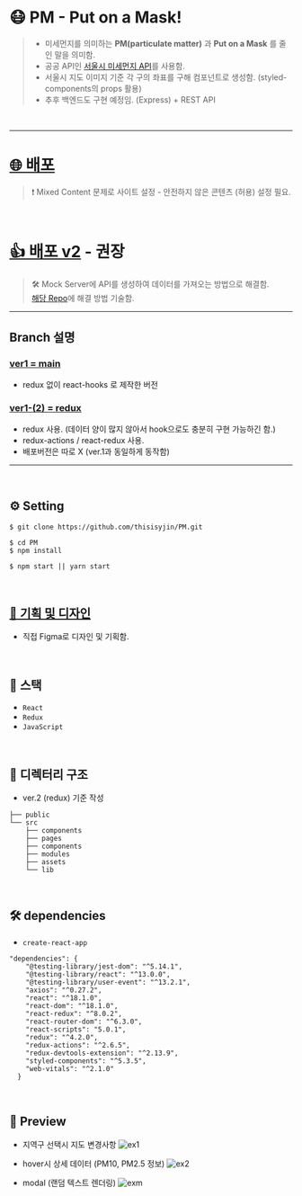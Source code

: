 # 😷 PM - Put on a Mask!

> - 미세먼지를 의미하는 **PM(particulate matter)** 과 **Put on a Mask** 를 줄인 말을 의미함.
> - 공공 API인 [서울시 미세먼지 API](https://data.seoul.go.kr/dataList/OA-2219/S/1/datasetView.do)를 사용함.
> - 서울시 지도 이미지 기준 각 구의 좌표를 구해 컴포넌트로 생성함. (styled-components의 props 활용)
> - 추후 백엔드도 구현 예정임. (Express) + REST API

<br />

***

# [🌐 배포](https://thisisyjin.github.io/PM/)
> ❗️ Mixed Content 문제로 사이트 설정 - 안전하지 않은 콘텐츠 (허용) 설정 필요.

<br>
    
# [👍 배포 v2](https://thisisyjin.github.io/PMv2/) - 권장 
> 🛠 Mock Server에 API를 생성하여 데이터를 가져오는 방법으로 해결함. <br>
> [해당 Repo](https://github.com/thisisyjin/PMv2)에 해결 방법 기술함.


***

## Branch 설명

### [ver1 = main](https://thisisyjin.github.io/PM/)
- redux 없이 react-hooks 로 제작한 버전

### [ver1-(2) = redux](https://github.com/thisisyjin/PM/tree/redux)
- redux 사용. (데이터 양이 많지 않아서 hook으로도 충분히 구현 가능하긴 함.)
- redux-actions / react-redux 사용.
- 배포버전은 따로 X (ver.1과 동일하게 동작함)

***

<br />

## ⚙️ Setting
```
$ git clone https://github.com/thisisyjin/PM.git

$ cd PM
$ npm install

$ npm start || yarn start

```

<br />

## [📝 기획 및 디자인](https://www.figma.com/file/khZCEevpYG7v8kk8BhJL3P/%EB%AF%B8%EC%84%B8%EB%A8%BC%EC%A7%80?node-id=0%3A1)
- 직접 Figma로 디자인 및 기획함.

<br />

## 🚀 스택
- `React`
- `Redux`
- `JavaScript`

<br />

## 📂 디렉터리 구조

- ver.2 (redux) 기준 작성
```
├── public
└── src
    ├── components
    ├── pages
    ├── components
    ├── modules
    ├── assets
    └── lib
```

<br />


## 🛠 dependencies
- `create-react-app`
```
"dependencies": {
    "@testing-library/jest-dom": "^5.14.1",
    "@testing-library/react": "^13.0.0",
    "@testing-library/user-event": "^13.2.1",
    "axios": "^0.27.2",
    "react": "^18.1.0",
    "react-dom": "^18.1.0",
    "react-redux": "^8.0.2",
    "react-router-dom": "^6.3.0",
    "react-scripts": "5.0.1",
    "redux": "^4.2.0",
    "redux-actions": "^2.6.5",
    "redux-devtools-extension": "^2.13.9",
    "styled-components": "^5.3.5",
    "web-vitals": "^2.1.0"
  }
```

<br />

## 🦋 Preview

- 지역구 선택시 지도 변경사항
![ex1](https://user-images.githubusercontent.com/89119982/170923610-191ae0c7-f9ba-4f02-8a00-bb36cb9f55cc.gif)


- hover시 상세 데이터 (PM10, PM2.5 정보)
![ex2](https://user-images.githubusercontent.com/89119982/170923681-4c98a698-ce8a-403e-8a5e-2b8b1e94dace.gif)


- modal (랜덤 텍스트 렌더링)
![exm](https://user-images.githubusercontent.com/89119982/170923252-b21587da-e45e-4845-976e-784f1eb3e288.gif)

